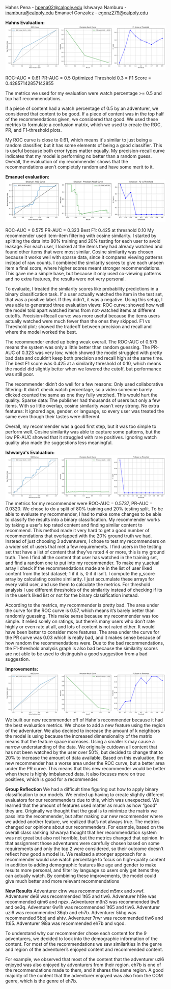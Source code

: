 Hahns Pena - hpena02@calpoly.edu
Ishwarya Namburu - inamburu@calpoly.edu
Emanuel Gonzalez - egonz279@calpoly.edu

**Hahns Evaluation:**
![Hahn's metrics](hahns_evaluation.png)

ROC-AUC = 0.61
PR-AUC = 0.5
Optimized Threshold 0.3 =
F1 Score = 0.42857142857142855

The metrics we used for my evaluation were watch percentage >= 0.5 and top half recommendations.

If a piece of content had a watch percentage of 0.5 by an adventurer, we considered that content to be good. If a piece of content was in the top half of the recommendations given, we considered that good. We used these metrics to formulate a confusion matrix, which we used to create the ROC, PR, and F1-threshold plots.

My ROC curve is close to 0.61, which means it's similar to just being a random classifier, but it has some elements of being a good classifier. This is useful because both error types matter equally. My precision-recall curve indicates that my model is performing no better than a random guess. Overall, the evaluation of my recommender shows that the recommendations aren’t completely random and have some merit to it.

**Emanuel evaluation:**
![Emanuel's metrics](emanuel_evaluation.png)

ROC-AUC = 0.575
PR-AUC = 0.323
Best F1: 0.425 at threshold 0.10
My recommender used item–item filtering with cosine similarity. I started by splitting the data into 80% training and 20% testing for each user to avoid leakage. For each user, I looked at the items they had already watched and found other items that were most similar. Cosine similarity was chosen because it works well with sparse data, since it compares viewing patterns instead of raw counts. I combined the similarity scores to give each unseen item a final score, where higher scores meant stronger recommendations. This gave me a simple base, but because it only used co-viewing patterns and no extra features, the results were not very personal.

To evaluate, I treated the similarity scores like probability predictions in a binary classification task. If a user actually watched the item in the test set, that was a positive label. If they didn’t, it was a negative. Using this setup, I was able to generated three evaluation views:
ROC curve: showed how well the model told apart watched items from not-watched items at different cutoffs.
Precision–Recall curve: was more useful because the items users actually watched were much fewer than the ones they skipped.
F1 vs Threshold plot: showed the tradeoff between precision and recall and where the model worked the best.

The recommender ended up being weak overall. The ROC-AUC of 0.575 means the system was only a little better than random guessing. The PR-AUC of 0.323 was very low, which showed the model struggled with pretty bad data and couldn’t keep both precision and recall high at the same time. The best F1 score was 0.425 at a similarity threshold of 0.10, which means the model did slightly better when we lowered the cutoff, but performance was still poor.

The recommender didn’t do well for a few reasons:
Only used collaborative filtering: It didn’t check watch percentage, so a video someone barely clicked counted the same as one they fully watched. This would hurt the quality.
Sparse data: The publisher had thousands of users but only a few items. With so little overlap, cosine similarity wasn’t very strong.
No extra features: It ignored age, gender, or language, so every user was treated the same even though their tastes were different.

Overall, my recommender was a good first step, but it was too simple to perform well. Cosine similarity was able to capture some patterns, but the low PR-AUC showed that it struggled with rare positives. Ignoring watch quality also made the suggestions less meaningful.

**Ishwarya's Evaluation:**
![Ishwarya's metrics](ishwarya_evaluation.png)
The metrics for my recommender were ROC-AUC = 0.5737, PR-AUC = 0.0320.
We chose to do a split of 80% training and 20% testing split.
To be able to evaluate my recommender, I had to make some changes to be able to classify the results into a binary classification. My recommender works by taking a user's top rated content and finding similar content to recommend. This method made it very hard to get a good number of recommendations that overlapped with the 20% ground truth we had. Instead of just choosing 3 adventurers, I chose to test my recommenders on a wider set of users that met a few requirements. I find users in the testing set that have a list of content that they’ve rated 4 or more, this is my ground truth. Then I find all the content that user has watched in the training set, and find a random one to put into my recommender. To make my y_actual array I check if the recommendations made are in the list of user liked content from the test dataset; 1 if it is, 0 if it isn’t. I compute the y_score array by calculating cosine similarity. I just accumulate these arrays for every valid user, and use them to calculate the metrics. For threshold analysis I use different thresholds of the similarity instead of checking if its in the user’s liked list or not for the binary classification instead.

According to the metrics, my recommender is pretty bad. The area under the curve for the ROC curve is 0.57, which means it’s barely better than randomly guessing. This make sense because my recommender was too simple. It relied solely on ratings, but there’s many users who don’t rate highly or even rate at all, and lots of content is not rated either. It would have been better to consider more features. The area under the curve for the PR curve was 0.03 which is really bad, and it makes sense because of how random the recommendations were. Due to the bad recommendations, the F1-threshold analysis graph is also bad because the similarity scores are not able to be used to distinguish a good suggestion from a bad suggestion.

**Improvements:**
![New Metrics](evaluation.png)
We built our new recommender off of Hahn's recommender because it had the best evaluation metrics. We chose to add a new feature using the region of the adventurer. We also decided to increase the amount of k neighbors the model is using because the increased dimensionality of the matrix means that the feature space increases. Using a smaller k may cause a narrow understanding of the data. We originally cutdown all content that has not been watched by the user over 50%, but decided to change that to 20% to increase the amount of data available. Based on this evaluation, the new recommender has a worse area under the ROC curve, but a better area under the PR curve. This means that this new recommender would be better when there is highly imbalanced data. It also focuses more on true positives, which is good for a recommender.

**Group Reflection**
We had a difficult time figuring out how to apply binary classification to our models. We ended up having to create slightly different evaluators for our recommenders due to this, which was unexpected. We learned that the amount of features used matter as much as how “good” they are. Originally we thought that the goal is to minimize the matrix we pass into the recommender, but after making our new recommender where we added another feature, we realized that’s not always true. The metrics changed our opinions about our recommenders. For example, based on the overall class ranking Ishwarya thought that her recommendation system was not great but also not horrible, but the metrics changed that opinion. In that assignment those adventurers were carefully chosen based on some requirements and only the top 2 were considered, so their outcome doesn’t reflect how good a model is. We realized a stronger approach for a recommender would use watch percentage to focus on high-quality content in addition to adding demographic features like age and gender to make results more personal, and filter by language so users only get items they can actually watch. By combining these improvements, the model could give much better and more relevant recommendations

**New Results**
Adventurer clrw was recommended m5mx and xvwf. Adventurer de6l was recommended 1t65 and tiw6. Adventurer h19e was recommended qtm6 and npzx. Adventurer m9n3 was recommended tiw6 and oe3q. Adventurer 6w1h was recommended 1t65 and tiw6. Adventurer uzl6 was recommended 36qb and eh7b. Adventurer 5khg was recommended 5bbj and ahtv.
Adventurer 7rwr was recommended tiw6 and 1t65. Adventurer 9i8a was recommended eh7b and vqod.

To understand why our recommender chose each content for the 9 adventurers, we decided to look into the demographic information of the content. For most of the recommendations we saw similarities in the genre and region of the adventurer’s enjoyed content and recommended content.

For example, we observed that most of the content that the adventurer uzl6 enjoyed was also enjoyed by adventurers from their region. eh7b is one of the recommendations made to them, and it shares the same region. A good majority of the content that the adventurer enjoyed was also from the COM genre, which is the genre of eh7b.

